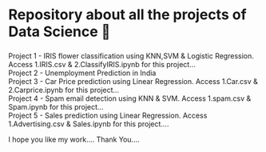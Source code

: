 <h1>Repository about all the projects of Data Science 📄</h1>
<h3></h3>
Project 1 - IRIS flower classification using KNN,SVM & Logistic Regression. Access 1.IRIS.csv & 2.ClassifyIRIS.ipynb for this project...<br>
Project 2 - Unemployment Prediction in India<br>
Project 3 - Car Price prediction using Linear Regression. Access 1.Car.csv & 2.Carprice.ipynb for this project...<br>
Project 4 - Spam email detection using KNN & SVM. Access 1.spam.csv & Spam.ipynb for this project...<br>
Project 5 - Sales prediction using Linear Regression. Access 1.Advertising.csv & Sales.ipynb for this project....</h3>

I hope you like my work.... Thank You....
